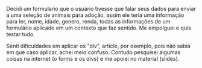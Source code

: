 Decidi um formulario que o usuário tivesse que falar seus dados para enviar a uma seleção de animais para adoção, assim ele teria uma informação para ler, nome, idade, genero, renda, todas as informações de um formulário aplicado em um contexto que faz sentido. Me empolguei e quis testar tudo.

Senti dificuldades em aplicar os "div", article, por exemplo, pois não sabia em que caso aplicar, achei meio confuso.  Contudo pesquisei algumas coisas na internet (o forms e os divs) e me apoiei no material (slides).